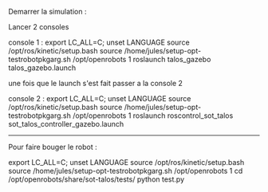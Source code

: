 Demarrer la simulation :

Lancer 2 consoles

console 1 :
export LC_ALL=C; unset LANGUAGE
source /opt/ros/kinetic/setup.bash
source /home/jules/setup-opt-testrobotpkgarg.sh /opt/openrobots 1
roslaunch talos_gazebo talos_gazebo.launch

une fois que le launch s'est fait passer a la console 2

console 2 :
export LC_ALL=C; unset LANGUAGE
source /opt/ros/kinetic/setup.bash
source /home/jules/setup-opt-testrobotpkgarg.sh /opt/openrobots 1
roslaunch roscontrol_sot_talos sot_talos_controller_gazebo.launch

----------------

Pour faire bouger le robot :

export LC_ALL=C; unset LANGUAGE
source /opt/ros/kinetic/setup.bash
source /home/jules/setup-opt-testrobotpkgarg.sh /opt/openrobots 1
cd /opt/openrobots/share/sot-talos/tests/
python test.py
